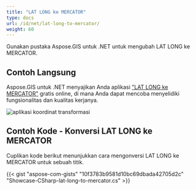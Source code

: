 ```yaml
---
title: "LAT LONG ke MERCATOR"
type: docs
url: /id/net/lat-long-to-mercator/
weight: 60
---
```


Gunakan pustaka Aspose.GIS untuk .NET untuk mengubah LAT LONG ke MERCATOR.

## **Contoh Langsung**

Aspose.GIS untuk .NET menyajikan Anda aplikasi ["LAT LONG ke MERCATOR"](https://products.aspose.app/gis/transformation/lat-long-to-mercator) gratis online, di mana Anda dapat mencoba menyelidiki fungsionalitas dan kualitas kerjanya.

![aplikasi koordinat transformasi](transform-coordinates.png)

## **Contoh Kode - Konversi LAT LONG ke MERCATOR**

Cuplikan kode berikut menunjukkan cara mengonversi LAT LONG ke MERCATOR untuk sebuah titik.

{{< gist "aspose-com-gists" "10f3783b9581d10bc69dbada42705d2c" "Showcase-CSharp-lat-long-to-mercator.cs" >}}
